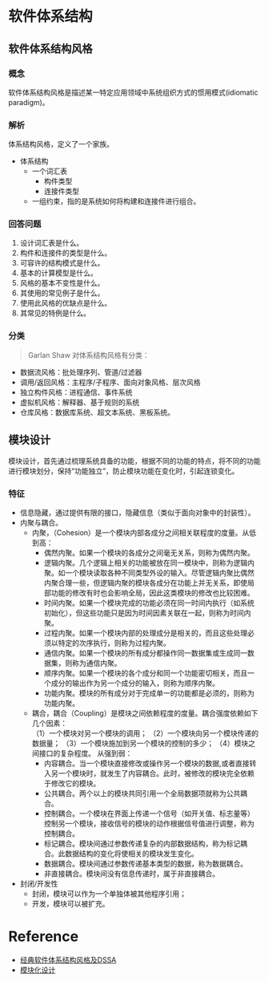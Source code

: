 
# 软件体系结构
## 软件体系结构风格
### 概念
软件体系结构风格是描述某一特定应用领域中系统组织方式的惯用模式(idiomatic paradigm)。

### 解析
体系结构风格，定义了一个家族。<br>
- 体系结构
    - 一个词汇表
        - 构件类型
        - 连接件类型
    - 一组约束，指的是系统如何将构建和连接件进行组合。

### 回答问题
1. 设计词汇表是什么。
2. 构件和连接件的类型是什么。
3. 可容许的结构模式是什么。
4. 基本的计算模型是什么。
5. 风格的基本不变性是什么。
6. 其使用的常见例子是什么。
7. 使用此风格的优缺点是什么。
8. 其常见的特例是什么。

### 分类
> Garlan Shaw 对体系结构风格有分类：
- 数据流风格：批处理序列、管道/过滤器
- 调用/返回风格：主程序/子程序、面向对象风格、层次风格
- 独立构件风格：进程通信、事件系统
- 虚拟机风格：解释器、基于规则的系统
- 仓库风格：数据库系统、超文本系统、黑板系统。 

## 模块设计
模块设计，首先通过梳理系统具备的功能，根据不同的功能的特点，将不同的功能进行模块划分，保持“功能独立”，防止模块功能在变化时，引起连锁变化。

### 特征
- 信息隐藏，通过提供有限的接口，隐藏信息（类似于面向对象中的封装性）。
- 内聚与耦合。
    - 内聚，（Cohesion）是一个模块内部各成分之间相关联程度的度量。从低到高：
        - 偶然内聚。如果一个模块的各成分之间毫无关系，则称为偶然内聚。 
        - 逻辑内聚。几个逻辑上相关的功能被放在同一模块中，则称为逻辑内聚。如一个模块读取各种不同类型外设的输入。尽管逻辑内聚比偶然内聚合理一些，但逻辑内聚的模块各成分在功能上并无关系，即使局部功能的修改有时也会影响全局，因此这类模块的修改也比较困难。 
        - 时间内聚。如果一个模块完成的功能必须在同一时间内执行（如系统初始化），但这些功能只是因为时间因素关联在一起，则称为时间内聚。 
        - 过程内聚。如果一个模块内部的处理成分是相关的，而且这些处理必须以特定的次序执行，则称为过程内聚。 
        - 通信内聚。如果一个模块的所有成分都操作同一数据集或生成同一数据集，则称为通信内聚。 
        - 顺序内聚。如果一个模块的各个成分和同一个功能密切相关，而且一个成分的输出作为另一个成分的输入，则称为顺序内聚。 
        - 功能内聚。模块的所有成分对于完成单一的功能都是必须的，则称为功能内聚。 
    - 耦合，耦合（Coupling）是模块之间依赖程度的度量。耦合强度依赖如下几个因素：                                
    （1）一个模块对另一个模块的调用；
    （2）一个模块向另一个模块传递的数据量；
    （3）一个模块施加到另一个模块的控制的多少；
    （4）模块之间接口的复杂程度。 
    从强到弱：
        - 内容耦合。当一个模块直接修改或操作另一个模块的数据,或者直接转入另一个模块时，就发生了内容耦合。此时，被修改的模块完全依赖于修改它的模块。 
        - 公共耦合。两个以上的模块共同引用一个全局数据项就称为公共耦合。 
        - 控制耦合。一个模块在界面上传递一个信号（如开关值、标志量等）控制另一个模块，接收信号的模块的动作根据信号值进行调整，称为控制耦合。 
        - 标记耦合。模块间通过参数传递复杂的内部数据结构，称为标记耦合。此数据结构的变化将使相关的模块发生变化。 
        - 数据耦合。模块间通过参数传递基本类型的数据，称为数据耦合。 
        - 非直接耦合。模块间没有信息传递时，属于非直接耦合。 
- 封闭/开发性
    - 封闭，模块可以作为一个单独体被其他程序引用；
    - 开发，模块可以被扩充。



# Reference 
- [经典软件体系结构风格及DSSA](http://blog.csdn.net/yethyeth/article/details/600520)
- [模块化设计](http://blog.csdn.net/hrdzkj/article/details/8725940)